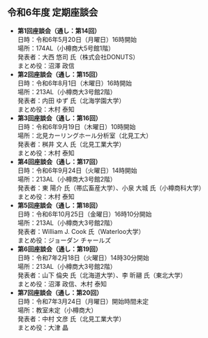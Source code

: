 ## 令和6年度 定期座談会

- **第1回座談会（通し：第14回）**  
	日時：令和6年5月20日（月曜日）16時開始  
	場所：174AL（小樽商大5号館1階）  
	発表者：大西 悠司 氏（株式会社DONUTS）  
	まとめ役：沼澤 政信
- **第2回座談会（通し：第15回）**  
	日時：令和6年8月1日（木曜日）16時開始  
	場所：213AL（小樽商大3号館2階）  
	発表者：内田 ゆず 氏（北海学園大学）  
	まとめ役：木村 泰知
- **第3回座談会（通し：第16回）**  
	日時：令和6年9月19日（木曜日）10時開始  
	場所：北見カーリングホール分析室（北見工大）  
	発表者：桝井 文人 氏（北見工業大学）  
	まとめ役：木村 泰知
- **第4回座談会（通し：第17回）**  
	日時：令和6年9月24日（火曜日）14時開始  
	場所：213AL（小樽商大3号館2階）  
	発表者：東 陽介 氏（帯広畜産大学）、小泉 大城 氏（小樽商科大学）  
	まとめ役：木村 泰知
- **第5回座談会（通し：第18回）**  
	日時：令和6年10月25日（金曜日）16時10分開始  
	場所：213AL（小樽商大3号館2階）  
	発表者：William J. Cook 氏（Waterloo大学）  
	まとめ役：ジョーダン チャールズ
- **第6回座談会（通し：第19回）**  
	日時：令和7年2月18日（火曜日）14時30分開始  
	場所：213AL（小樽商大3号館2階）  
	発表者：山下 倫央 氏（北海道大学）、李 昕翮 氏（東北大学）  
	まとめ役：沼澤 政信、木村 泰知
- **第7回座談会（通し：第20回）**  
	日時：令和7年3月24日（月曜日）開始時間未定  
	場所：教室未定（小樽商大）  
	発表者：中村 文彦 氏（北見工業大学）  
	まとめ役：大津 晶
